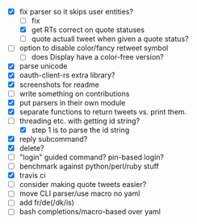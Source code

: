 - [x] fix parser so it skips user entities?
  - [ ] fix 
  - [x] get RTs correct on quote statuses
  - [ ] quote actuall tweet when given a quote status?
- [ ] option to disable color/fancy retweet symbol
  - [ ] does Display have a color-free version?
- [x] parse unicode
- [x] oauth-client-rs extra library?
- [x] screenshots for readme
- [ ] write something on contributions
- [x] put parsers in their own module
- [x] separate functions to return tweets vs. print them.
- [ ] threading etc. with getting id string?
  - [x] step 1 is to parse the id string
- [x] reply subcommand?
- [x] delete? 
- [ ] "login" guided command? pin-based login? 
- [ ] benchmark against python/perl/ruby stuff
- [x] travis ci
- [ ] consider making quote tweets easier?
- [ ] move CLI parser/use macro no yaml
- [ ] add fr/de(/dk/is)
- [ ] bash completions/macro-based over yaml
